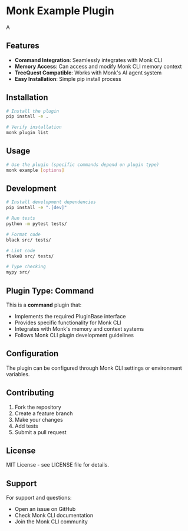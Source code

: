 # Monk Example Plugin

A

## Features

- **Command Integration**: Seamlessly integrates with Monk CLI
- **Memory Access**: Can access and modify Monk CLI memory context
- **TreeQuest Compatible**: Works with Monk's AI agent system
- **Easy Installation**: Simple pip install process

## Installation

```bash
# Install the plugin
pip install -e .

# Verify installation
monk plugin list
```

## Usage

```bash
# Use the plugin (specific commands depend on plugin type)
monk example [options]
```

## Development

```bash
# Install development dependencies
pip install -e ".[dev]"

# Run tests
python -m pytest tests/

# Format code
black src/ tests/

# Lint code
flake8 src/ tests/

# Type checking
mypy src/
```

## Plugin Type: Command

This is a **command** plugin that:

- Implements the required PluginBase interface
- Provides specific functionality for Monk CLI
- Integrates with Monk's memory and context systems
- Follows Monk CLI plugin development guidelines

## Configuration

The plugin can be configured through Monk CLI settings or environment variables.

## Contributing

1. Fork the repository
2. Create a feature branch
3. Make your changes
4. Add tests
5. Submit a pull request

## License

MIT License - see LICENSE file for details.

## Support

For support and questions:
- Open an issue on GitHub
- Check Monk CLI documentation
- Join the Monk CLI community
